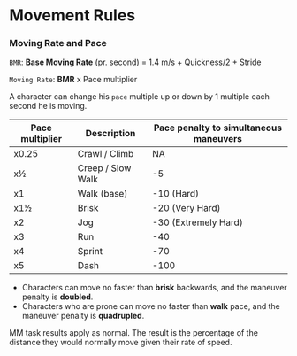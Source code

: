 # Movement Rules
### Moving Rate and Pace
`BMR`: **Base Moving Rate** (pr. second) = 1.4 m/s + Quickness/2 + Stride

`Moving Rate`: **BMR**  x Pace multiplier

A character can change his `pace` multiple up or down by 1 multiple each second he is moving.

Pace multiplier | Description | Pace penalty to simultaneous maneuvers
--- | --- | ---
x0.25 | Crawl / Climb | NA
x½ | Creep / Slow Walk | -5
x1 | Walk (base) | -10 (Hard)
x1½ | Brisk | -20 (Very Hard)
x2 | Jog | -30 (Extremely Hard)
x3 | Run | -40
x4 | Sprint | -70
x5 | Dash | -100

- Characters can move no faster than **brisk** backwards, and the maneuver penalty is **doubled**.
- Characters who are prone can move no faster than **walk** pace, and the maneuver penalty is **quadrupled**.

MM task results apply as normal. The result is the percentage of the distance they would normally move given their rate of speed.
